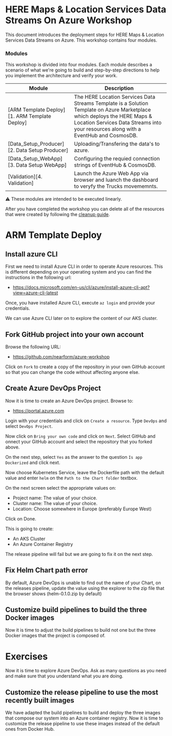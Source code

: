 # HERE Maps & Location Services Data Streams On Azure Workshop

This document introduces the deployment steps for HERE Maps & Location Services Data Streams on Azure. This workshop contains four modules.

### Modules

This workshop is divided into four modules. Each module describes a scenario of
what we're going to build and step-by-step directions to help you implement the
architecture and verify your work.

| Module | Description |
| ------------------------- | -------------------------------------------------------- |
|  [ARM Template Deploy][1. ARM Template Deploy]       | The HERE Location Services Data Streams Template is a Solution Template on Azure Marketplace which deploys the HERE Maps & Location Services Data Streams into your resources along with a EventHub and CosmosDB. |
| [Data_Setup_Producer][2. Data Setup Producer]         | Uploading/Transfering the data's to azure. |
| [Data_Setup_WebApp][3. Data Setup WebApp]      | Configuring the requied connection strings of EventHub & CosmosDB.  |
| [Validation][4. Validation]         | Launch the Azure Web App via browser and luanch the dashboard to veryfy the Trucks movememnts. |

:warning: These modules are intended to be executed linearly.

After you have completed the workshop you can delete all of the resources that were created by following the [cleanup guide][cleanup].


# ARM Template Deploy

## Install azure CLI

First we need to install Azure CLI in order to operate Azure resources. This is different depending on your operating system and you can find the instructions in the following url:

- https://docs.microsoft.com/en-us/cli/azure/install-azure-cli-apt?view=azure-cli-latest

Once, you have installed Azure CLI, execute `az login` and provide your credentials.

We can use Azure CLI later on to explore the content of our AKS cluster.

## Fork GitHub project into your own account

Browse the following URL:
- https://github.com/nearform/azure-workshop

Click on `Fork` to create a copy of the repository in your own GitHub account so that you can change the code without affecting anyone else.

## Create Azure DevOps Project

Now it is time to create an Azure DevOps project. Browse to:

- https://portal.azure.com

Login with your credentials and click on `Create a resource`. Type `DevOps` and select `DevOps Project`.

Now click on `Bring your own code` and click on `Next`. Select GitHub and onnect your GitHub account and select the repository that you forked above.

On the next step, select `Yes` as the answer to the question `Is app Dockerized` and click next.

Now choose Kubernetes Service, leave the Dockerfile path with the default value and enter `helm` on the `Path to the Chart folder` textbox.

On the next screen select the appropriate values on:

- Project name: The value of your choice.
- Cluster name: The value of your choice.
- Location: Choose somewhere in Europe (preferably Europe West)

Click on Done.

This is going to create:
- An AKS Cluster
- An Azure Container Registry

The release pipeline will fail but we are going to fix it on the next step.

## Fix Helm Chart path error

By default, Azure DevOps is unable to find out the name of your Chart, on the releases pipeline, update
the value using the explorer to the zip file that the browser shows (helm-0.1.0.zip by default)

## Customize build pipelines to build the three Docker images

Now it is time to adjust the build pipelines to build not one but the three Docker images that the project is composed of.

# Exercises

Now it is time to explore Azure DevOps. Ask as many questions as you need and make sure that you understand what you are doing.

## Customize the release pipeline to use the most recently built images

We have adapted the build pipelines to build and deploy the three images that compose our system into an Azure container registry. Now it is time to customize the release pipeline to use these images instead of the default ones from Docker Hub.


[ARM Template Deploy]:1_ARM_Template_Deploy/
[Data_Setup_Producer]: 2_Data_Setup_Producer/
[Data_Setup_WebApp]: 3_Data_Setup_WebApp/
[Validation]: 4_Validation/
[cleanup]: 5_CleanUp/
